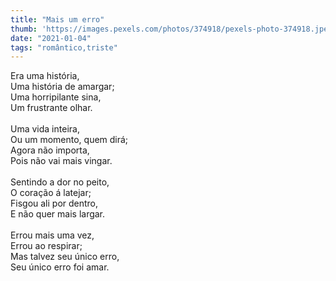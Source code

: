 ```yaml
---
title: "Mais um erro"
thumb: 'https://images.pexels.com/photos/374918/pexels-photo-374918.jpeg'
date: "2021-01-04"
tags: "romântico,triste"
---
```

Era uma história,  
Uma história de amargar;  
Uma horripilante sina,  
Um frustrante olhar.  
<br />
Uma vida inteira,  
Ou um momento, quem dirá;  
Agora não importa,  
Pois não vai mais vingar.  
<br />
Sentindo a dor no peito,  
O coração á latejar;  
Fisgou ali por dentro,  
E não quer mais largar.  
<br />
Errou mais uma vez,  
Errou ao respirar;  
Mas talvez seu único erro,  
Seu único erro foi amar.  
